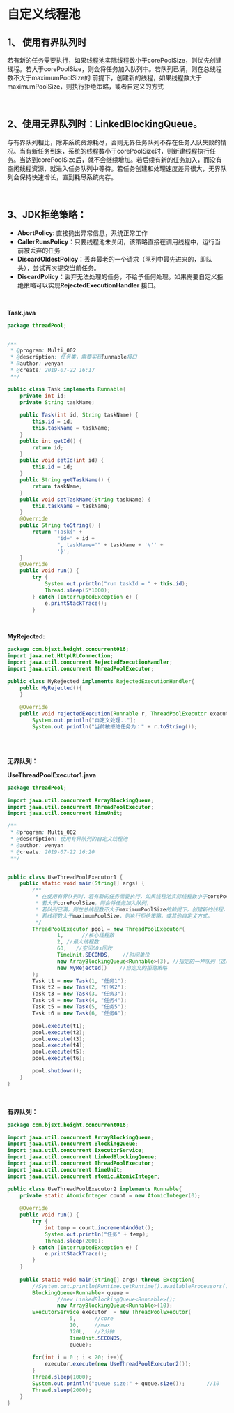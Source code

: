 # 自定义线程池



## 1、 使用有界队列时

若有新的任务需要执行，如果线程池实际线程数小于corePoolSize，则优先创建线程。若大于corePoolSize，则会将任务加入队列中。若队列已满，则在总线程数不大于maximumPoolSize的 前提下，创建新的线程，如果线程数大于maximumPoolSize，则执行拒绝策略，或者自定义的方式

 <br>

 

## 2、使用无界队列时：LinkedBlockingQueue。

与有界队列相比，除非系统资源耗尽，否则无界任务队列不存在任务入队失败的情况。当有新任务到来，系统的线程数小于corePoolSize时，则新建线程执行任务。当达到corePoolSize后，就不会继续增加。若后续有新的任务加入，而没有空闲线程资源，就进入任务队列中等待。若任务创建和处理速度差异很大，无界队列会保持快速增长，直到耗尽系统内存。

 <br>



## **3、JDK拒绝策略：**

- **AbortPolicy**: 直接抛出异常信息，系统正常工作
- **CallerRunsPolicy**：只要线程池未关闭，该策略直接在调用线程中，运行当前被丢弃的任务
- **DiscardOldestPolicy**：丢弃最老的一个请求（队列中最先进来的，即队头），尝试再次提交当前任务。
- **DiscardPolicy**：丢弃无法处理的任务，不给予任何处理。如果需要自定义拒绝策略可以实现**RejectedExecutionHandler** 接口。

<br>

 

 

**Task.java**

```java
package threadPool;


/**
 * @program: Multi_002
 * @description: 任务类，需要实现Runnable接口
 * @author: wenyan
 * @create: 2019-07-22 16:17
 **/

public class Task implements Runnable{
    private int id;
    private String taskName;
    
    public Task(int id, String taskName) {
        this.id = id;
        this.taskName = taskName;
    }
    public int getId() {
        return id;
    }
    public void setId(int id) {
        this.id = id;
    }
    public String getTaskName() {
        return taskName;
    }
    public void setTaskName(String taskName) {
        this.taskName = taskName;
    }
    @Override
    public String toString() {
        return "Task{" +
                "id=" + id +
                ", taskName='" + taskName + '\'' +
                '}';
    }
    @Override
    public void run() {
        try {
            System.out.println("run taskId = " + this.id);
            Thread.sleep(5*1000);
        } catch (InterruptedException e) {
            e.printStackTrace();
        }
```

 <br>

**MyRejected:**

```java
package com.bjsxt.height.concurrent018;
import java.net.HttpURLConnection;
import java.util.concurrent.RejectedExecutionHandler;
import java.util.concurrent.ThreadPoolExecutor;

public class MyRejected implements RejectedExecutionHandler{
	public MyRejected(){
	}
	
	@Override
	public void rejectedExecution(Runnable r, ThreadPoolExecutor executor) {
		System.out.println("自定义处理..");
		System.out.println("当前被拒绝任务为：" + r.toString());
		
```

 <br>

**无界队列：**

**UseThreadPoolExecutor1.java**

```java
package threadPool;

import java.util.concurrent.ArrayBlockingQueue;
import java.util.concurrent.ThreadPoolExecutor;
import java.util.concurrent.TimeUnit;

/**
 * @program: Multi_002
 * @description: 使用有界队列的自定义线程池
 * @author: wenyan
 * @create: 2019-07-22 16:20
 **/


public class UseThreadPoolExecutor1 {
    public static void main(String[] args) {
        /**
         * 在使用有界队列时，若有新的任务需要执行，如果线程池实际线程数小于corePoolSize，则优先创建线程，
         * 若大于corePoolSize，则会将任务加入队列，
         * 若队列已满，则在总线程数不大于maximumPoolSize的前提下，创建新的线程，
         * 若线程数大于maximumPoolSize，则执行拒绝策略。或其他自定义方式。
         */
        ThreadPoolExecutor pool = new ThreadPoolExecutor(
                1,      //核心线程数
                2, //最大线程数
                60,   //空闲60s回收
                TimeUnit.SECONDS,    //时间单位
                new ArrayBlockingQueue<Runnable>(3), //指定的一种队列（这是有界队列）
                new MyRejected()    //自定义的拒绝策略
        );
        Task t1 = new Task(1, "任务1");
        Task t2 = new Task(2, "任务2");
        Task t3 = new Task(3, "任务3");
        Task t4 = new Task(4, "任务4");
        Task t5 = new Task(5, "任务5");
        Task t6 = new Task(6, "任务6");

        pool.execute(t1);
        pool.execute(t2);
        pool.execute(t3);
        pool.execute(t4);
        pool.execute(t5);
        pool.execute(t6);

        pool.shutdown();
    }
}
```

 <br>

 

**有界队列：**

```java
package com.bjsxt.height.concurrent018;

import java.util.concurrent.ArrayBlockingQueue;
import java.util.concurrent.BlockingQueue;
import java.util.concurrent.ExecutorService;
import java.util.concurrent.LinkedBlockingQueue;
import java.util.concurrent.ThreadPoolExecutor;
import java.util.concurrent.TimeUnit;
import java.util.concurrent.atomic.AtomicInteger;

public class UseThreadPoolExecutor2 implements Runnable{
	private static AtomicInteger count = new AtomicInteger(0);
	
	@Override
	public void run() {
		try {
			int temp = count.incrementAndGet();
			System.out.println("任务" + temp);
			Thread.sleep(2000);
		} catch (InterruptedException e) {
			e.printStackTrace();
		}
	}
	
	public static void main(String[] args) throws Exception{
		//System.out.println(Runtime.getRuntime().availableProcessors());
		BlockingQueue<Runnable> queue = 
				//new LinkedBlockingQueue<Runnable>();
				new ArrayBlockingQueue<Runnable>(10);
		ExecutorService executor  = new ThreadPoolExecutor(
					5, 		//core
					10, 	//max
					120L, 	//2分钟
					TimeUnit.SECONDS,
					queue);
		
		for(int i = 0 ; i < 20; i++){
			executor.execute(new UseThreadPoolExecutor2());
		}
		Thread.sleep(1000);
		System.out.println("queue size:" + queue.size());		//10
		Thread.sleep(2000);
    }
}
```

<br>



